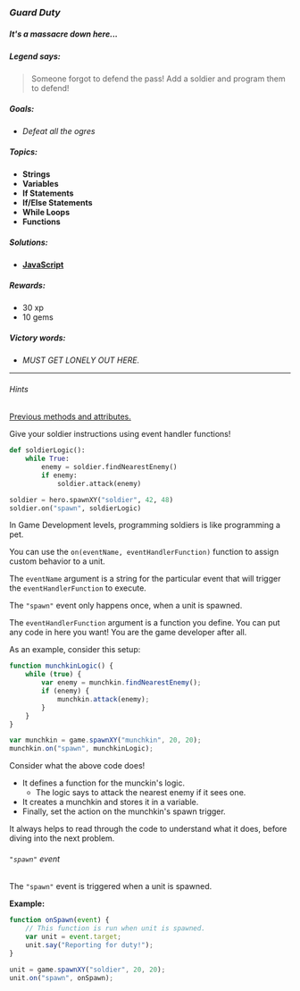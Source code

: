 ### _Guard Duty_
##### It's a massacre down here...

##### _Legend says:_
> Someone forgot to defend the pass! Add a soldier and program them to defend!

##### _Goals:_
+ _Defeat all the ogres_

##### _Topics:_
+ **Strings**
+ **Variables**
+ **If Statements**
+ **If/Else Statements**
+ **While Loops**
+ **Functions**

##### _Solutions:_
+ **[JavaScript](guardDuty.js)**

##### _Rewards:_
+ 30 xp
+ 10 gems

##### _Victory words:_
+ _MUST GET LONELY OUT HERE._

___

###### _Hints_

[Previous methods and attributes.](https://github.com/katitek/Code-Combat/tree/master/1_Kithgard_Dungeon/023-Game_Grove)

Give your soldier instructions using event handler functions!

```python
def soldierLogic():
    while True:
        enemy = soldier.findNearestEnemy()
        if enemy:
            soldier.attack(enemy)

soldier = hero.spawnXY("soldier", 42, 48)
soldier.on("spawn", soldierLogic)
```

In Game Development levels, programming soldiers is like programming a pet.

You can use the `on(eventName, eventHandlerFunction)` function to assign custom behavior to a unit.

The `eventName` argument is a string for the particular event that will trigger the `eventHandlerFunction` to execute.

The `"spawn"` event only happens once, when a unit is spawned.

The `eventHandlerFunction` argument is a function you define. You can put any code in here you want! You are the game developer after all.

As an example, consider this setup:

```javascript
function munchkinLogic() {
    while (true) {
        var enemy = munchkin.findNearestEnemy();
        if (enemy) {
            munchkin.attack(enemy);
        }
    }
}

var munchkin = game.spawnXY("munchkin", 20, 20);
munchkin.on("spawn", munchkinLogic);
```

Consider what the above code does!

+ It defines a function for the munckin's logic.
    + The logic says to attack the nearest enemy if it sees one.
+ It creates a munchkin and stores it in a variable.
+ Finally, set the action on the munchkin's spawn trigger.

It always helps to read through the code to understand what it does, before diving into the next problem.

###### _`"spawn"` event_

The `"spawn"` event is triggered when a unit is spawned.

**Example:**

```javascript
function onSpawn(event) {
    // This function is run when unit is spawned.
    var unit = event.target;
    unit.say("Reporting for duty!");
}

unit = game.spawnXY("soldier", 20, 20);
unit.on("spawn", onSpawn);
```
